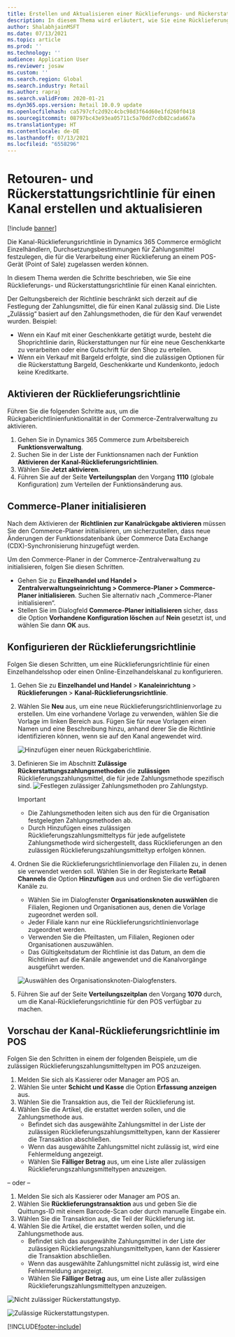 ```yaml
---
title: Erstellen und Aktualisieren einer Rücklieferungs- und Rückerstattungsrichtlinie für einen Kanal
description: In diesem Thema wird erläutert, wie Sie eine Rücklieferungs- und Rückerstattungsrichtlinie für einen Kanal einrichten.
author: ShalabhjainMSFT
ms.date: 07/13/2021
ms.topic: article
ms.prod: ''
ms.technology: ''
audience: Application User
ms.reviewer: josaw
ms.custom: ''
ms.search.region: Global
ms.search.industry: Retail
ms.author: rapraj
ms.search.validFrom: 2020-01-21
ms.dyn365.ops.version: Retail 10.0.9 update
ms.openlocfilehash: ca5797cfc2d92c4cbc98d3f64d60e1fd260f0418
ms.sourcegitcommit: 08797bc43e93ea05711c5a70dd7cdb82cada667a
ms.translationtype: HT
ms.contentlocale: de-DE
ms.lasthandoff: 07/13/2021
ms.locfileid: "6558296"
---
```

# <a name="create-and-update-a-returns-and-refunds-policy-for-a-channel"></a>Retouren- und Rückerstattungsrichtlinie für einen Kanal erstellen und aktualisieren

[!include [banner](includes/banner.md)]

Die Kanal-Rücklieferungsrichtlinie in Dynamics 365 Commerce ermöglicht Einzelhändlern, Durchsetzungsbestimmungen für Zahlungsmittel festzulegen, die für die Verarbeitung einer Rücklieferung an einem POS-Gerät (Point of Sale) zugelassen werden können.  

In diesem Thema werden die Schritte beschrieben, wie Sie eine Rücklieferungs- und Rückerstattungsrichtlinie für einen Kanal einrichten.

Der Geltungsbereich der Richtlinie beschränkt sich derzeit auf die Festlegung der Zahlungsmittel, die für einen Kanal zulässig sind. Die Liste „Zulässig“ basiert auf den Zahlungsmethoden, die für den Kauf verwendet wurden. Beispiel:

- Wenn ein Kauf mit einer Geschenkkarte getätigt wurde, besteht die Shoprichtlinie darin, Rückerstattungen nur für eine neue Geschenkkarte zu verarbeiten oder eine Gutschrift für den Shop zu erteilen. 
- Wenn ein Verkauf mit Bargeld erfolgte, sind die zulässigen Optionen für die Rückerstattung Bargeld, Geschenkkarte und Kundenkonto, jedoch keine Kreditkarte. 

## <a name="enable-return-policy"></a>Aktivieren der Rücklieferungsrichtlinie

Führen Sie die folgenden Schritte aus, um die Rückgaberichtlinienfunktionalität in der Commerce-Zentralverwaltung zu aktivieren.

1. Gehen Sie in Dynamics 365 Commerce zum Arbeitsbereich **Funktionsverwaltung**.
1. Suchen Sie in der Liste der Funktionsnamen nach der Funktion **Aktivieren der Kanal-Rücklieferungsrichtlinien**.
1. Wählen Sie **Jetzt aktivieren**.
1. Führen Sie auf der Seite **Verteilungsplan** den Vorgang **1110** (globale Konfiguration) zum Verteilen der Funktionsänderung aus.

## <a name="initialize-the-commerce-scheduler"></a>Commerce-Planer initialisieren

Nach dem Aktivieren der **Richtlinien zur Kanalrückgabe aktivieren** müssen Sie den Commerce-Planer initialisieren, um sicherzustellen, dass neue Änderungen der Funktionsdatenbank über Commerce Data Exchange (CDX)-Synchronisierung hinzugefügt werden. 

Um den Commerce-Planer in der Commerce-Zentralverwaltung zu initialisieren, folgen Sie diesen Schritten.

- Gehen Sie zu **Einzelhandel und Handel \> Zentralverwaltungseinrichtung \> Commerce-Planer \> Commerce-Planer initialisieren**. Suchen Sie alternativ nach „Commerce-Planer initialisieren“.
- Stellen Sie im Dialogfeld **Commerce-Planer initialisieren** sicher, dass die Option **Vorhandene Konfiguration löschen** auf **Nein** gesetzt ist, und wählen Sie dann **OK** aus.

## <a name="configure-return-policy"></a>Konfigurieren der Rücklieferungsrichtlinie

Folgen Sie diesen Schritten, um eine Rücklieferungsrichtlinie für einen Einzelhandelsshop oder einen Online-Einzelhandelskanal zu konfigurieren.

1. Gehen Sie zu **Einzelhandel und Handel** \> **Kanaleinrichtung** \> **Rücklieferungen** \> **Kanal-Rücklieferungsrichtlinie**.

1. Wählen Sie **Neu** aus, um eine neue Rücklieferungsrichtlinienvorlage zu erstellen. Um eine vorhandene Vorlage zu verwenden, wählen Sie die Vorlage im linken Bereich aus. Fügen Sie für neue Vorlagen einen Namen und eine Beschreibung hinzu, anhand derer Sie die Richtlinie identifizieren können, wenn sie auf den Kanal angewendet wird.

   ![Hinzufügen einer neuen Rückgaberichtlinie.](media/Return-policy-page1.png)
     
   
1. Definieren Sie im Abschnitt **Zulässige Rückerstattungszahlungsmethoden** die **zulässigen** Rücklieferungszahlungsmittel, die für jede Zahlungsmethode spezifisch sind.
   ![Festlegen zulässiger Zahlungsmethoden pro Zahlungstyp.](media/Return-policy-page2.png)
   
    > [!IMPORTANT]
    > - Die Zahlungsmethoden leiten sich aus den für die Organisation festgelegten Zahlungsmethoden ab.
    > - Durch Hinzufügen eines zulässigen Rücklieferungszahlungsmitteltyps für jede aufgelistete Zahlungsmethode wird sichergestellt, dass Rücklieferungen an den zulässigen Rücklieferungszahlungsmitteltyp erfolgen können.
    
1. Ordnen Sie die Rücklieferungsrichtlinienvorlage den Filialen zu, in denen sie verwendet werden soll. Wählen Sie in der Registerkarte **Retail Channels** die Option **Hinzufügen** aus und ordnen Sie die verfügbaren Kanäle zu. 

    - Wählen Sie im Dialogfenster **Organisationsknoten auswählen** die Filialen, Regionen und Organisationen aus, denen die Vorlage zugeordnet werden soll.
    - Jeder Filiale kann nur eine Rücklieferungsrichtlinienvorlage zugeordnet werden.
    - Verwenden Sie die Pfeiltasten, um Filialen, Regionen oder Organisationen auszuwählen.
    - Das Gültigkeitsdatum der Richtlinie ist das Datum, an dem die Richtlinien auf die Kanäle angewendet und die Kanalvorgänge ausgeführt werden. 

    ![Auswählen des Organisationsknoten-Dialogfensters.](media/Return-policy-page3.png)

1. Führen Sie auf der Seite **Verteilungszeitplan** den Vorgang **1070** durch, um die Kanal-Rücklieferungsrichtlinie für den POS verfügbar zu machen.

## <a name="preview-the-channel-return-policy-in-the-pos"></a>Vorschau der Kanal-Rücklieferungsrichtlinie im POS

Folgen Sie den Schritten in einem der folgenden Beispiele, um die zulässigen Rücklieferungszahlungsmitteltypen im POS anzuzeigen.

1. Melden Sie sich als Kassierer oder Manager am POS an.
1. Wählen Sie unter **Schicht und Kasse** die Option **Erfassung anzeigen** aus.
1. Wählen Sie die Transaktion aus, die Teil der Rücklieferung ist. 
1. Wählen Sie die Artikel, die erstattet werden sollen, und die Zahlungsmethode aus.  
    - Befindet sich das ausgewählte Zahlungsmittel in der Liste der zulässigen Rücklieferungszahlungsmitteltypen, kann der Kassierer die Transaktion abschließen.
    - Wenn das ausgewählte Zahlungsmittel nicht zulässig ist, wird eine Fehlermeldung angezeigt.
    - Wählen Sie **Fälliger Betrag** aus, um eine Liste aller zulässigen Rücklieferungszahlungsmitteltypen anzuzeigen.

– oder –

1. Melden Sie sich als Kassierer oder Manager am POS an.
1. Wählen Sie **Rücklieferungstransaktion** aus und geben Sie die Quittungs-ID mit einem Barcode-Scan oder durch manuelle Eingabe ein. 
1. Wählen Sie die Transaktion aus, die Teil der Rücklieferung ist. 
1. Wählen Sie die Artikel, die erstattet werden sollen, und die Zahlungsmethode aus.  
    - Befindet sich das ausgewählte Zahlungsmittel in der Liste der zulässigen Rücklieferungszahlungsmitteltypen, kann der Kassierer die Transaktion abschließen.
    - Wenn das ausgewählte Zahlungsmittel nicht zulässig ist, wird eine Fehlermeldung angezeigt.
    - Wählen Sie **Fälliger Betrag** aus, um eine Liste aller zulässigen Rücklieferungszahlungsmitteltypen anzuzeigen.

![Nicht zulässiger Rückerstattungstyp.](media/Return-policy-page6.png)



![Zulässige Rückerstattungstypen.](media/Return-policy-page5.png)


[!INCLUDE[footer-include](../includes/footer-banner.md)]
